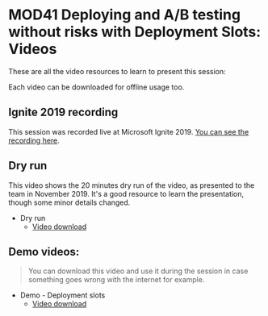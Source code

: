 # MOD41 Deploying and A/B testing without risks with Deployment Slots: Videos

These are all the video resources to learn to present this session:

Each video can be downloaded for offline usage too.

## Ignite 2019 recording

This session was recorded live at Microsoft Ignite 2019. [You can see the recording here](https://myignite.techcommunity.microsoft.com/sessions/83223?source=sessions).

## Dry run

This video shows the 20 minutes dry run of the video, as presented to the team in November 2019. It's a good resource to learn the presentation, though some minor details changed.

- Dry run
    - [Video download](https://globaleventcdn.blob.core.windows.net/assets/mod/mod41/MOD41-FinalRehearsal.mp4)

## Demo videos:

> You can download this video and use it during the session in case something goes wrong with the internet for example.

- Demo - Deployment slots
    - [Video download](https://globaleventcdn.blob.core.windows.net/assets/mod/mod41/MOD41%20-%20Demo.mp4)
